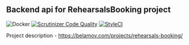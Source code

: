 ## Backend api for RehearsalsBooking project

![Docker](https://github.com/RehearsalsBooking/backend/workflows/Docker/badge.svg)
[![Scrutinizer Code Quality](https://scrutinizer-ci.com/g/RehearsalsBooking/backend/badges/quality-score.png?b=master)](https://scrutinizer-ci.com/g/RehearsalsBooking/backend/?branch=master)
[![StyleCI](https://github.styleci.io/repos/165739805/shield?branch=master)](https://github.styleci.io/repos/165739805)

Project description - https://belamov.com/projects/rehearsals-booking/
